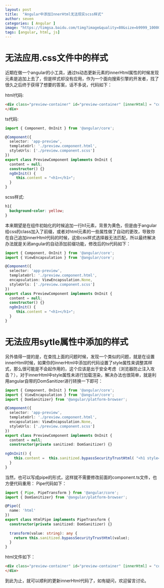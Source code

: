 ```yaml
---
layout: post
title:  "Angular中添加InnerHtml无法现实scss样式"
author: seven
categories: [ Angular ]
image: "https://timgsa.baidu.com/timg?image&quality=80&size=b9999_10000&sec=1575229009713&di=f93b608fbc1ab73ac29e5c88520563d7&imgtype=0&src=http%3A%2F%2Fimg1.qunarzz.com%2Ftravel%2Fd5%2F1610%2F3b%2Fad59834b3e4778b5.jpg_r_720x480x95_11700d9d.jpg"
tags: [angular, html, js]
---
```


# 无法应用.css文件中的样式
近期在做一个angular的小工具，通过ts动态更新元素的innerHtml属性的时候发现元素是追加上去了，但是样式却没有应用，作为一个面向搜索引擎的开发者，找了很久之后终于获得了想要的答案，话不多说，代码如下：

html代码:
```html
<div class="preview-container" id="preview-container" [innerHtml] = "content">
</div>
```
ts代码:
```ts
import { Component, OnInit } from '@angular/core';

@Component({
  selector: 'app-preview',
  templateUrl: './preview.component.html',
  styleUrls: ['./preview.component.scss']
})
export class PreviewComponent implements OnInit {
  content = null;
  constructor() {}
  ngOnInit() {
     this.content = "<h1></h1>";
  }
}
```
scss样式:
```css
h1{
  background-color: yellow;
}
```
本来期望是在组件初始化的时候追加一行h1元素，背景为黄色，但是由于angular给css的class加入了前缀，或者对html元素的一些属性做了自动的更改，导致你在自己追加innerHtml代码的时候，这些css样式选择器无法匹配，所以最终解决办法就是关闭angular的自动添加前缀功能，修改后的ts代码如下：
```ts
import { Component, OnInit } from '@angular/core';
import { ViewEncapsulation } from '@angular/core';

@Component({
  selector: 'app-preview',
  templateUrl: './preview.component.html',
  encapsulation: ViewEncapsulation.None,
  styleUrls: ['./preview.component.scss']
})
export class PreviewComponent implements OnInit {
  content = null;
  constructor() {}
  ngOnInit() {
     this.content = "<h1></h1>";
  }
}
```
# 无法应用sytle属性中添加的样式
另外值得一提的是，在查找上面的问题时候，发现一个类似的问题，就是在设置innerHtml时候，如果你的innerHtml中添加的代码设置了style属性来调整其样式，那么很可能是不会起作用的，这个应该是出于安全考虑（浏览器防止注入攻击？），对于innerHtml中style属性未进行加载渲染，解决办法也很简单，就是利用angular自带的DomSanitizer进行转换一下即可：

```ts
import { Component, OnInit } from '@angular/core';
import { ViewEncapsulation } from '@angular/core';
import { DomSanitizer} from '@angular/platform-browser';

@Component({
  selector: 'app-preview',
  templateUrl: './preview.component.html',
  encapsulation: ViewEncapsulation.None,
  styleUrls: ['./preview.component.scss']
})
export class PreviewComponent implements OnInit {
  content = null;
  constructor(private sanitized: DomSanitizer) {}
  
ngOnInit() {
    this.content =  this.sanitized.bypassSecurityTrustHtml( "<h1 style="font-size: 80px"></h1>");
  }
}
```

当然，也可以写成pipe的形式，这样就不需要修改前面的component.ts文件，也方便代码重用：
Pipe代码如下：
```ts
import { Pipe, PipeTransform } from '@angular/core';
import { DomSanitizer} from '@angular/platform-browser';

@Pipe({
  name: 'html'
})
export class HtmlPipe implements PipeTransform {
  constructor(private sanitized: DomSanitizer) {}
  
  transform(value: string): any {
    return this.sanitized.bypassSecurityTrustHtml(value);
  }
}
```
html文件如下：
```html
<div class="preview-container" id="preview-container" [innerHtml] = "content | html">
</div>
```
到此为止，就可以顺利的更新innerHtml代码了，如有疑问，欢迎留言讨论。
